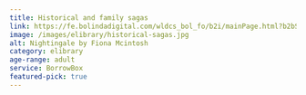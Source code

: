 ```yaml
---
title: Historical and family sagas
link: https://fe.bolindadigital.com/wldcs_bol_fo/b2i/mainPage.html?b2bSite=4172
image: /images/elibrary/historical-sagas.jpg
alt: Nightingale by Fiona Mcintosh
category: elibrary
age-range: adult
service: BorrowBox
featured-pick: true
---
```

